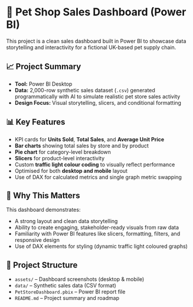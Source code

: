 # 🐾 Pet Shop Sales Dashboard (Power BI)

This project is a clean sales dashboard built in Power BI to showcase data storytelling and interactivity for a fictional UK-based pet supply chain.

## 📈 Project Summary

- **Tool:** Power BI Desktop
- **Data:** 2,000-row synthetic sales dataset (`.csv`) generated programmatically with AI to simulate realistic pet store sales activity
- **Design Focus:** Visual storytelling, slicers, and conditional formatting

## 📊 Key Features

- KPI cards for **Units Sold**, **Total Sales**, and **Average Unit Price**
- **Bar charts** showing total sales by store and by product
- **Pie chart** for category-level breakdown
- **Slicers** for product-level interactivity
- Custom **traffic light colour coding** to visually reflect performance
- Optimised for both **desktop and mobile** layout
- Use of DAX for calculated metrics and single graph metric swapping 

## 💼 Why This Matters

This dashboard demonstrates:

- A strong layout and clean data storytelling
- Ability to create engaging, stakeholder-ready visuals from raw data
- Familiarity with Power BI features like slicers, formatting, filters, and responsive design
- Use of DAX elements for styling (dynamic traffic light coloured graphs)


## 📁 Project Structure

- `assets/` – Dashboard screenshots (desktop & mobile)
- `data/` – Synthetic sales data (CSV format)
- `PetStoreDashboard.pbix` – Power BI report file
- `README.md` – Project summary and roadmap


